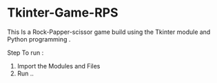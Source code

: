 # Tkinter-Game-RPS

This Is a Rock-Papper-scissor game build using the Tkinter module and Python programming .

Step To run :
1.  Import the Modules and Files 
2.  Run ..
